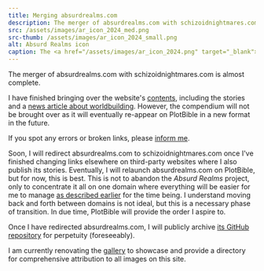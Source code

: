 ```yaml
---
title: Merging absurdrealms.com
description: The merger of absurdrealms.com with schizoidnightmares.com is almost complete
src: /assets/images/ar_icon_2024_med.png
src-thumb: /assets/images/ar_icon_2024_small.png
alt: Absurd Realms icon
caption: The <a href="/assets/images/ar_icon_2024.png" target="_blank">icon</a> for <i>Absurd Realms</i> (CC BY 4.0)
---
```


The merger of absurdrealms.com with schizoidnightmares.com is almost complete.

I have finished bringing over the website's [contents](/absurd-realms/), including the stories and a [news article about worldbuilding](/news/worldbuilding). However, the compendium will not be brought over as it will eventually re-appear on PlotBible in a new format in the future.

If you spot any errors or broken links, please <a href="https://tally.so/r/mOaDRp" target="_blank">inform me</a>.

Soon, I will redirect absurdrealms.com to schizoidnightmares.com once I've finished changing links elsewhere on third-party websites where I also publish its stories. Eventually, I will relaunch absurdrealms.com on PlotBible, but for now, this is best. This is not to abandon the *Absurd Realms* project, only to concentrate it all on one domain where everything will be easier for me to manage [as described earlier](/news/reform-and-renovation/) for the time being. I understand moving back and forth between domains is not ideal, but this is a necessary phase of transition. In due time, PlotBible will provide the order I aspire to.

Once I have redirected absurdrealms.com, I will publicly archive <a href="https://github.com/schizoidnightmares/absurdrealms.com" target="_blank">its GitHub repository</a> for perpetuity (foreseeably).

I am currently renovating the [gallery](/gallery/) to showcase and provide a directory for comprehensive attribution to all images on this site.